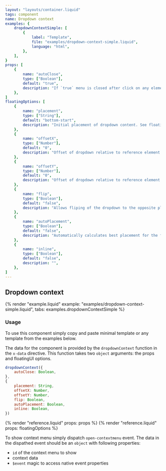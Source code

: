 ```yaml
---
layout: "layouts/container.liquid"
tags: component
name: Dropdown context
examples: {
    dropdownContextSimple: [
        {
            label: "Template",
            file: "examples/dropdown-context-simple.liquid",
            language: "html",
        },
    ],
}
props: [
    {
        name: "autoClose",
        type: ["Boolean"],
        default: "true",
        description: "If `true` menu is closed after click on any element inside.",
    },
]
floatingOptions: [
    {
        name: "placement",
        type: ["String"],
        default: "bottom-start",
        description: "Initial placement of dropdown content. See floatingUI documentation for valid values.",
    },
    {
        name: "offsetX",
        type: ["Number"],
        default: "0",
        description: "Offset of dropdown relative to reference element.",
    },
    {
        name: "offsetY",
        type: ["Number"],
        default: "0",
        description: "Offset of dropdown relative to reference element.",
    },
    {
        name: "flip",
        type: ["Boolean"],
        default: "false",
        description: "Allows fliping of the dropdown to the opposite placement if outside of current view.",
    },
    {
        name: "autoPlacement",
        type: ["Boolean"],
        default: "false",
        description: "Automatically calculates best placement for the floating element.",
    },
    {
        name: "inline",
        type: ["Boolean"],
        default: "false",
        description: "",
    },
]
---
```

## Dropdown context

{% render "example.liquid" example: "examples/dropdown-context-simple.liquid", tabs: examples.dropdownContextSimple %}

### Usage

To use this component simply copy and paste minimal template or any template from the examples below.

The data for the component is provided by the `dropdownContext` function in the `x-data` directive. This function takes two `object` arguments: the props and floatingUI options.

```javascript
dropdownContext({
    autoClose: Boolean,
},
{
    placement: String,
    offsetX: Number,
    offsetY: Number,
    flip: Boolean,
    autoPlacement: Boolean,
    inline: Boolean,
})
```

{% render "reference.liquid" props: props %}
{% render "reference.liquid" props: floatingOptions %}

To show context menu simply dispatch `open-contextmenu` event. The data in the dispathed event should be an `object` with following properties:
- `id` of the context menu to show
- context data
- `$event` magic to access native event properties
